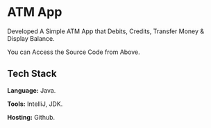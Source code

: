 # ATM App

Developed A Simple ATM App that Debits, Credits, Transfer Money & Display Balance.

You can Access the Source Code from Above.


## Tech Stack

**Language:** Java.

**Tools:** IntelliJ, JDK.

**Hosting:** Github.

